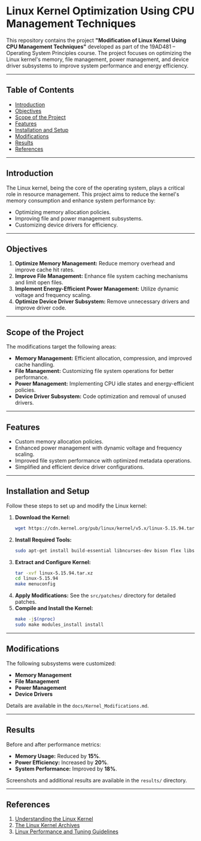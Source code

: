 # Linux Kernel Optimization Using CPU Management Techniques

This repository contains the project **"Modification of Linux Kernel Using CPU Management Techniques"** developed as part of the 19AD481 – Operating System Principles course. The project focuses on optimizing the Linux kernel's memory, file management, power management, and device driver subsystems to improve system performance and energy efficiency.

---

## Table of Contents
- [Introduction](#introduction)
- [Objectives](#objectives)
- [Scope of the Project](#scope-of-the-project)
- [Features](#features)
- [Installation and Setup](#installation-and-setup)
- [Modifications](#modifications)
- [Results](#results)
- [References](#references)

---

## Introduction
The Linux kernel, being the core of the operating system, plays a critical role in resource management. This project aims to reduce the kernel's memory consumption and enhance system performance by:
- Optimizing memory allocation policies.
- Improving file and power management subsystems.
- Customizing device drivers for efficiency.

---

## Objectives
1. **Optimize Memory Management:** Reduce memory overhead and improve cache hit rates.
2. **Improve File Management:** Enhance file system caching mechanisms and limit open files.
3. **Implement Energy-Efficient Power Management:** Utilize dynamic voltage and frequency scaling.
4. **Optimize Device Driver Subsystem:** Remove unnecessary drivers and improve driver code.

---

## Scope of the Project
The modifications target the following areas:
- **Memory Management:** Efficient allocation, compression, and improved cache handling.
- **File Management:** Customizing file system operations for better performance.
- **Power Management:** Implementing CPU idle states and energy-efficient policies.
- **Device Driver Subsystem:** Code optimization and removal of unused drivers.

---

## Features
- Custom memory allocation policies.
- Enhanced power management with dynamic voltage and frequency scaling.
- Improved file system performance with optimized metadata operations.
- Simplified and efficient device driver configurations.

---

## Installation and Setup
Follow these steps to set up and modify the Linux kernel:
1. **Download the Kernel:**
   ```bash
   wget https://cdn.kernel.org/pub/linux/kernel/v5.x/linux-5.15.94.tar.xz
   ```
2. **Install Required Tools:**
   ```bash
   sudo apt-get install build-essential libncurses-dev bison flex libssl-dev
   ```
3. **Extract and Configure Kernel:**
   ```bash
   tar -xvf linux-5.15.94.tar.xz
   cd linux-5.15.94
   make menuconfig
   ```
4. **Apply Modifications:** See the `src/patches/` directory for detailed patches.
5. **Compile and Install the Kernel:**
   ```bash
   make -j$(nproc)
   sudo make modules_install install
   ```

---

## Modifications
The following subsystems were customized:
- **Memory Management**
- **File Management**
- **Power Management**
- **Device Drivers**

Details are available in the `docs/Kernel_Modifications.md`.

---

## Results
Before and after performance metrics:
- **Memory Usage:** Reduced by **15%**.
- **Power Efficiency:** Increased by **20%**.
- **System Performance:** Improved by **18%**.

Screenshots and additional results are available in the `results/` directory.

---

## References
1. [Understanding the Linux Kernel](https://www.oreilly.com/library/view/understanding-the-linux/0596002130/)
2. [The Linux Kernel Archives](https://www.kernel.org/)
3. [Linux Performance and Tuning Guidelines](https://www.ibm.com/docs/en/linux-on-system-z?topic=performance-linux-performance-tuning-guidelines)
